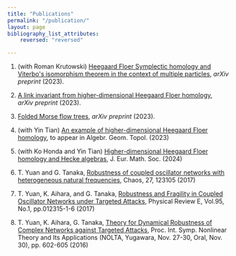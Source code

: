 ```yaml
---
title: "Publications"
permalink: "/publication/"
layout: page
bibliography_list_attributes:
    reversed: "reversed"

---
```


<!-- 1. (with Eilon Reisin-Tzur and Yin Tian) Higher-dimensional Heegaard Floer homology and the polynomial representation of double affine Hecke algebra (in preparation).

1. (with Ko Honda, Roman Krutowski and Yin Tian) A Morse $A_\infty$-model for the higher-dimensional Heegaard Floer homology of cotangent fibers (in preparation). -->

1. (with Roman Krutowski) [Heegaard Floer Symplectic homology and Viterbo's isomorphism theorem in the context of multiple particles](https://arxiv.org/abs/2311.17031), _arXiv preprint_ (2023).

1. [A link invariant from higher-dimensional Heegaard Floer homology](https://arxiv.org/abs/2309.13241), _arXiv preprint_ (2023).

1. [Folded Morse flow trees](https://arxiv.org/abs/2309.05976), _arXiv preprint_ (2023).

1. (with Yin Tian) [An example of higher-dimensional Heegaard Floer homology](https://arxiv.org/abs/2212.10187), to appear in Algebr. Geom. Topol. (2023)

1. (with Ko Honda and Yin Tian) [Higher-dimensional Heegaard Floer homology and Hecke algebras](https://arxiv.org/abs/2202.05593), J. Eur. Math. Soc. (2024)

1. T. Yuan and G. Tanaka, [Robustness of coupled oscillator networks with heterogeneous natural frequencies](https://aip.scitation.org/doi/abs/10.1063/1.4991742), Chaos, 27, 123105 (2017)

1. T. Yuan, K. Aihara, and G. Tanaka, [Robustness and Fragility in Coupled Oscillator Networks under Targeted Attacks](https://journals.aps.org/pre/abstract/10.1103/PhysRevE.95.012315), Physical Review E, Vol.95, No.1, pp.012315-1-6  (2017)

1. T. Yuan, K. Aihara, G. Tanaka, [Theory for Dynamical Robustness of Complex Networks against Targeted Attacks](https://www.ieice.org/nolta/symposium/archive/2016/articles/1062.pdf), Proc. Int. Symp. Nonlinear Theory and Its Applications (NOLTA, Yugawara, Nov. 27-30, Oral, Nov. 30), pp. 602-605 (2016)

